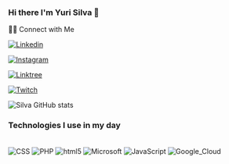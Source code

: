 ### Hi there I'm Yuri Silva 👋

🤝🏻 Connect with Me

[![Linkedin](https://img.shields.io/badge/LinkedIn-0077B5?style=for-the-badge&logo=linkedin&logoColor=white
)](https://www.linkedin.com/in/yuritech/)


[![Instagram](https://img.shields.io/badge/Instagram-E4405F?style=for-the-badge&logo=instagram&logoColor=white
)](https://www.instagram.com/tech.yuri/)


[![Linktree](https://img.shields.io/badge/linktree-39E09B?style=for-the-badge&logo=linktree&logoColor=white
)](https://www.instagram.com/tech.yuri/)


[![Twitch](https://img.shields.io/badge/Twitch-9146FF?style=for-the-badge&logo=twitch&logoColor=white
)](https://www.twitch.tv/yuristech)

![Silva GitHub stats](https://github-readme-stats.vercel.app/api?username=yuristech&show_icons=true&theme=dracula)

### Technologies I use in my day

<div sytle="display: inline_block"><br/>
  <img align="center" alt="CSS" src="https://img.shields.io/badge/CSS-239120?&style=for-the-badge&logo=css3&logoColor=white" />
  <img align="center" alt="PHP" src="https://img.shields.io/badge/PHP-777BB4?style=for-the-badge&logo=php&logoColor=white" />
  <img align="center" alt="html5" src="https://img.shields.io/badge/HTML5-E34F26?style=for-the-badge&logo=html5&logoColor=white" />
  <img align="center" alt="Microsoft" src="https://img.shields.io/badge/Microsoft-666666?style=for-the-badge&logo=microsoft&logoColor=white" />
  <img align="center" alt="JavaScript" src="https://img.shields.io/badge/JavaScript-323330?style=for-the-badge&logo=javascript&logoColor=F7DF1E" />
  <img align="center" alt="Google_Cloud" src="https://img.shields.io/badge/Google_Cloud-4285F4?style=for-the-badge&logo=google-cloud&logoColor=white" />
